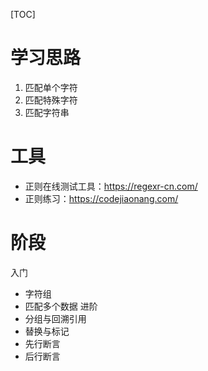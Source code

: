 [TOC]

# 学习思路
1. 匹配单个字符
2. 匹配特殊字符
3. 匹配字符串

# 工具
+ 正则在线测试工具：https://regexr-cn.com/
+ 正则练习：https://codejiaonang.com/

# 阶段
入门
+ 字符组
+ 匹配多个数据
进阶
+ 分组与回溯引用
+ 替换与标记
+ 先行断言
+ 后行断言